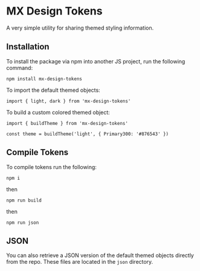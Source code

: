 # MX Design Tokens

A very simple utility for sharing themed styling information.

## Installation

To install the package via npm into another JS project, run the following command:

```
npm install mx-design-tokens
```

To import the default themed objects:

```
import { light, dark } from 'mx-design-tokens'
```

To build a custom colored themed object:

```
import { buildTheme } from 'mx-design-tokens'

const theme = buildTheme('light', { Primary300: '#876543' })
```

## Compile Tokens

To compile tokens run the following:
```
npm i
```
then
```
npm run build
```
then
```
npm run json
```

## JSON

You can also retrieve a JSON version of the default themed objects directly from the repo. These files are located in the `json` directory.





